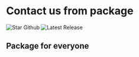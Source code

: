 # Contact us from package
![Star Github](https://badgen.net/github/stars/sonphait/contact-package)
![Latest Release](https://badgen.net/github/tag/sonphait/contact-package)

## Package for everyone